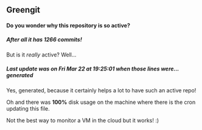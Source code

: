 ## Greengit

#### Do you wonder why this repository is so active?

##### After all it has 1266 commits!

But is it *really* active? Well...

##### Last update was on Fri Mar 22 at 19:25:01 when those lines were... generated

Yes, generated, because it certainly helps a lot to have such an active repo!

Oh and there was **100%** disk usage on the machine
where there is the cron updating this file.

Not the best way to monitor a VM in the cloud but it works! :)
